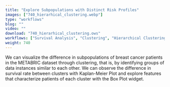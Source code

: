 ```yaml
---
title: "Explore Subpopulations with Distinct Risk Profiles"
images: ["740_hierarhical_clustering.webp"]
type: "workflows"
blog: ""
video: ""
download: "740_hierarhical_clustering.ows"
workflows: ["Survival Analysis", "Clustering", "Hierarchical Clustering", "Box Plot"]
weight: 740
---
```


We can visualize the difference in subpopulations of breast cancer patients in the METABRIC dataset through clustering, that is, by identifying groups of data instances similar to each other. We can observe the difference in survival rate between clusters with Kaplan-Meier Plot and explore features that characterize patients of each cluster with the Box Plot widget.
